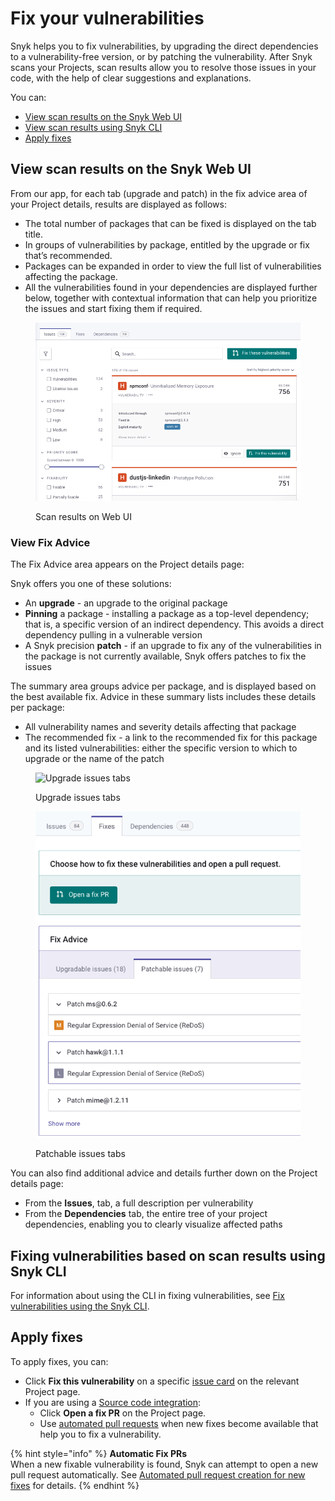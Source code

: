 # Fix your vulnerabilities

Snyk helps you to fix vulnerabilities, by upgrading the direct dependencies to a vulnerability-free version, or by patching the vulnerability. After Snyk scans your Projects, scan results allow you to resolve those issues in your code, with the help of clear suggestions and explanations.

You can:

* [View scan results on the Snyk Web UI](fix-your-vulnerabilities.md#view-scan-results-on-the-snyk-web-ui)
* [View scan results using Snyk CLI](fix-your-vulnerabilities.md#fixing-vulnerabilities-based-on-scan-results-using-snyk-cli)
* [Apply fixes](fix-your-vulnerabilities.md#apply-fixes)

## View scan results on the Snyk Web UI

From our app, for each tab (upgrade and patch) in the fix advice area of your Project details, results are displayed as follows:

* The total number of packages that can be fixed is displayed on the tab title.
* In groups of vulnerabilities by package, entitled by the upgrade or fix that’s recommended.
* Packages can be expanded in order to view the full list of vulnerabilities affecting the package.
* All the vulnerabilities found in your dependencies are displayed further below, together with contextual information that can help you prioritize the issues and start fixing them if required.

<figure><img src="../../../.gitbook/assets/Screenshot 2023-03-15 at 12.14.06.png" alt="Scan results on Web UI"><figcaption><p>Scan results on Web UI</p></figcaption></figure>

### View Fix Advice

The Fix Advice area appears on the Project details page:

Snyk offers you one of these solutions:

* An **upgrade** - an upgrade to the original package
* **Pinning** a package - installing a package as a top-level dependency; that is, a specific version of an indirect dependency. This avoids a direct dependency pulling in a vulnerable version
* A Snyk precision **patch** - if an upgrade to fix any of the vulnerabilities in the package is not currently available, Snyk offers patches to fix the issues

The summary area groups advice per package, and is displayed based on the best available fix. Advice in these summary lists includes these details per package:

* All vulnerability names and severity details affecting that package
* The recommended fix - a link to the recommended fix for this package and its listed vulnerabilities: either the specific version to which to upgrade or the name of the patch

<figure><img src="../../../.gitbook/assets/Screenshot 2021-10-12 at 14.08.13.png" alt="Upgrade issues tabs"><figcaption><p>Upgrade issues tabs</p></figcaption></figure>

<figure><img src="../../../.gitbook/assets/Screenshot 2021-10-12 at 14.10.00 (1).png" alt="Patchable issues tabs"><figcaption><p>Patchable issues tabs</p></figcaption></figure>

You can also find additional advice and details further down on the Project details page:

* From the **Issues**, tab, a full description per vulnerability
* From the **Dependencies** tab, the entire tree of your project dependencies, enabling you to clearly visualize affected paths

## Fixing vulnerabilities based on scan results using Snyk CLI

For information about using the CLI in fixing vulnerabilities, see [Fix vulnerabilities using the Snyk CLI](../../../snyk-cli/scan-and-maintain-projects-using-the-cli/fix-vulnerabilities-using-the-snyk-cli.md).

## Apply fixes

To apply fixes, you can:

* Click **Fix this vulnerability** on a specific [issue card](../../../snyk-admin/introduction-to-snyk-projects/issue-card-information.md) on the relevant Project page.
* If you are using a [Source code integration](../../../integrations/git-repository-scm-integrations/):
  * Click **Open a fix PR** on the Project page.
  * Use [automated pull requests](../../../scan-application-code/snyk-open-source/open-source-basics/fix-pull-requests-for-new-vulnerabilities.md) when new fixes become available that help you to fix a vulnerability.

{% hint style="info" %}
**Automatic Fix PRs**\
When a new fixable vulnerability is found, Snyk can attempt to open a new pull request automatically. See [Automated pull request creation for new fixes](../../../scan-application-code/snyk-open-source/open-source-basics/fix-pull-requests-for-new-vulnerabilities.md) for details.
{% endhint %}
